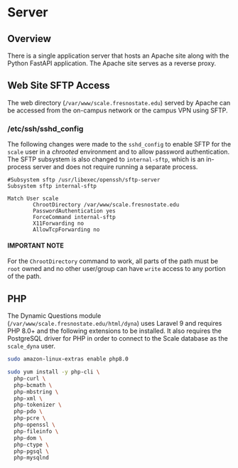 # Server

## Overview

There is a single application server that hosts an Apache site along with the
Python FastAPI application. The Apache site serves as a reverse proxy.

## Web Site SFTP Access

The web directory (`/var/www/scale.fresnostate.edu`) served by Apache can be
accessed from the on-campus network or the campus VPN using SFTP.

### /etc/ssh/sshd_config

The following changes were made to the `sshd_config` to enable SFTP
for the `scale` user in a *chrooted* environment and to allow password
authentication. The SFTP subsystem is also changed to `internal-sftp`, which
is an in-process server and does not require running a separate process.

```
#Subsystem sftp /usr/libexec/openssh/sftp-server
Subsystem sftp internal-sftp

Match User scale
        ChrootDirectory /var/www/scale.fresnostate.edu
        PasswordAuthentication yes
        ForceCommand internal-sftp
        X11Forwarding no
        AllowTcpForwarding no
```

#### IMPORTANT NOTE

For the `ChrootDirectory` command to work, all parts of the path must be
`root` owned and no other user/group can have `write` access to any portion
of the path.

## PHP

The Dynamic Questions module (`/var/www/scale.fresnostate.edu/html/dyna`) uses
Laravel 9 and requires PHP 8.0+ and the following extensions to be installed.
It also requires the PostgreSQL driver for PHP in order to connect to the
Scale database as the `scale_dyna` user.

```bash
sudo amazon-linux-extras enable php8.0

sudo yum install -y php-cli \
  php-curl \
  php-bcmath \
  php-mbstring \
  php-xml \
  php-tokenizer \
  php-pdo \
  php-pcre \
  php-openssl \
  php-fileinfo \
  php-dom \
  php-ctype \
  php-pgsql \
  php-mysqlnd
```
